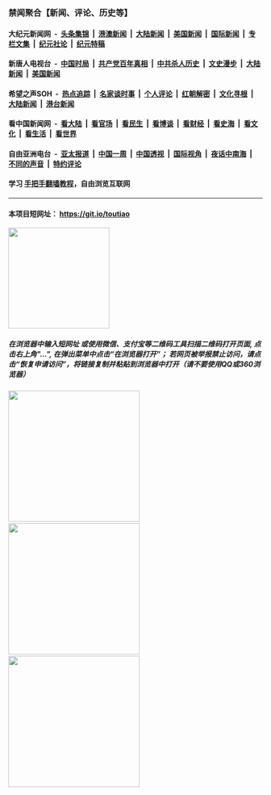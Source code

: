 ### 禁闻聚合【新闻、评论、历史等】

#### 大纪元新闻网 &nbsp;-&nbsp; [头条集锦](indexes/E头条集锦.md?t=03080003) &nbsp;|&nbsp; [港澳新闻](indexes/E港澳新闻.md?t=03080003)  &nbsp;|&nbsp; [大陆新闻](indexes/E大陆新闻.md?t=03080003) &nbsp;|&nbsp; [美国新闻](indexes/E美国新闻.md?t=03080003) &nbsp;|&nbsp; [国际新闻](indexes/E国际新闻.md?t=03080003) &nbsp;|&nbsp; [专栏文集](indexes/E专栏文集.md?t=03080003) &nbsp;|&nbsp; [纪元社论](indexes/E纪元社论.md?t=03080003) &nbsp;|&nbsp; [纪元特稿](indexes/E纪元特稿.md?t=03080003) 

#### 新唐人电视台 &nbsp;-&nbsp; [中国时局](indexes/N中国时局.md?t=03080003) &nbsp;|&nbsp; [共产党百年真相](indexes/N共产党百年真相.md?t=03080003) &nbsp;|&nbsp; [中共杀人历史](indexes/N中共杀人历史.md?t=03080003) &nbsp;|&nbsp; [文史漫步](indexes/N文史漫步.md?t=03080003) &nbsp;|&nbsp; [大陆新闻](indexes/N大陆新闻.md?t=03080003) &nbsp;|&nbsp; [美国新闻](indexes/N美国新闻.md?t=03080003)

#### 希望之声SOH &nbsp;-&nbsp; [热点追踪](indexes/H热点追踪.md?t=03080003) &nbsp;|&nbsp; [名家谈时事](indexes/H名家谈时事.md?t=03080003) &nbsp;|&nbsp; [个人评论](indexes/H个人评论.md?t=03080003)  &nbsp;|&nbsp; [红朝解密](indexes/H红朝解密.md?t=03080003) &nbsp;|&nbsp; [文化寻根](indexes/H文化寻根.md?t=03080003) &nbsp;|&nbsp; [大陆新闻](indexes/H大陆新闻.md?t=03080003) &nbsp;|&nbsp; [港台新闻](indexes/H港台新闻.md?t=03080003)

#### 看中国新闻网 &nbsp;-&nbsp; [看大陆](indexes/S看大陆.md?t=03080003) &nbsp;|&nbsp; [看官场](indexes/S看官场.md?t=03080003) &nbsp;|&nbsp; [看民生](indexes/S看民生.md?t=03080003)  &nbsp;|&nbsp; [看博谈](indexes/S看博谈.md?t=03080003) &nbsp;|&nbsp; [看财经](indexes/S看财经.md?t=03080003) &nbsp;|&nbsp; [看史海](indexes/S看史海.md?t=03080003) &nbsp;|&nbsp; [看文化](indexes/S看文化.md?t=03080003) &nbsp;|&nbsp; [看生活](indexes/S看生活.md?t=03080003) &nbsp;|&nbsp; [看世界](indexes/S看世界.md?t=03080003)

#### 自由亚洲电台 &nbsp;-&nbsp; [亚太报道](indexes/R亚太报道.md?t=03080003) &nbsp;|&nbsp; [中国一周](indexes/R中国一周.md?t=03080003) &nbsp;|&nbsp; [中国透视](indexes/R中国透视.md?t=03080003)  &nbsp;|&nbsp; [国际视角](indexes/R国际视角.md?t=03080003) &nbsp;|&nbsp; [夜话中南海](indexes/R夜话中南海.md?t=03080003) &nbsp;|&nbsp; [不同的声音](indexes/R不同的声音.md?t=03080003) &nbsp;|&nbsp; [特约评论](indexes/R特约评论.md?t=03080003)

#### 学习 [手把手翻墙教程](https://github.com/gfw-breaker/guides/wiki)，自由浏览互联网

----

#### 本项目短网址： https://git.io/toutiao
<img src="https://raw.githubusercontent.com/gfw-breaker/banned-news/master/scripts/img/qr.png" width="200px"/>  

##### 在浏览器中输入短网址 或使用微信、支付宝等二维码工具扫描二维码打开页面, 点击右上角"...", 在弹出菜单中点击“在浏览器打开”； 若网页被举报禁止访问，请点击“恢复申请访问”，将链接复制并粘贴到浏览器中打开（请不要使用QQ或360浏览器）

<img src="https://raw.githubusercontent.com/gfw-breaker/banned-news/master/scripts/img/1.png" width="260px"/> &nbsp; <img src="https://raw.githubusercontent.com/gfw-breaker/banned-news/master/scripts/img/2.png" width="260px"/> &nbsp; <img src="https://raw.githubusercontent.com/gfw-breaker/banned-news/master/scripts/img/3.png" width="260px"/>
